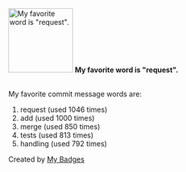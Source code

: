 <img src="https://my-badges.github.io/my-badges/favorite-word.png" alt="My favorite word is &quot;request&quot;." title="My favorite word is &quot;request&quot;." width="128">
<strong>My favorite word is &quot;request&quot;.</strong>
<br><br>

My favorite commit message words are:

1. request (used 1046 times)
2. add (used 1000 times)
3. merge (used 850 times)
4. tests (used 813 times)
5. handling (used 792 times)


Created by <a href="https://github.com/my-badges/my-badges">My Badges</a>